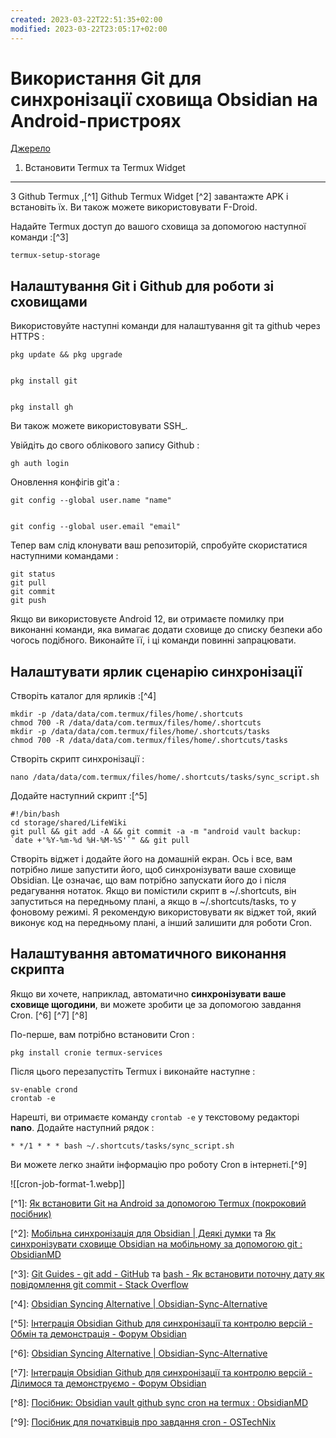 ```yaml
---
created: 2023-03-22T22:51:35+02:00
modified: 2023-03-22T23:05:17+02:00
---
```


# Використання Git для синхронізації сховища Obsidian на Android-пристроях

[Джерело](https://forum.obsidian.md/c/share-showcase/9) 


1. Встановити Termux та Termux Widget
-----------------------------------------------------------------------

З Github Termux ,\[^1\] Github Termux Widget \[^2\] завантажте APK і встановіть їх. Ви також можете використовувати F-Droid.

Надайте Termux доступ до вашого сховища за допомогою наступної команди :\[^3\]

    termux-setup-storage
    

[](#setup-git-and-github-for-manipulating-repositories-2)Налаштування Git і Github для роботи зі сховищами
-----------------------------------------------------------------------------------------------------------

Використовуйте наступні команди для налаштування git та github через HTTPS :

    pkg update && pkg upgrade
    

    pkg install git
    

    pkg install gh
    

Ви також можете використовувати SSH_.

Увійдіть до свого облікового запису Github :

    gh auth login
    

Оновлення конфігів git'а :

    git config --global user.name "name"
    

    git config --global user.email "email"
    

Тепер вам слід клонувати ваш репозиторій, спробуйте скористатися наступними командами :

    git status
    git pull
    git commit
    git push
    

Якщо ви використовуєте Android 12, ви отримаєте помилку при виконанні команди, яка вимагає додати сховище до списку безпеки або чогось подібного. Виконайте її, і ці команди повинні запрацювати.

[](#setup-the-sync-script-shortcut-3)Налаштувати ярлик сценарію синхронізації
-------------------------------------------------------------------

Створіть каталог для ярликів :\[^4\]

    mkdir -p /data/data/com.termux/files/home/.shortcuts
    chmod 700 -R /data/data/com.termux/files/home/.shortcuts
    mkdir -p /data/data/com.termux/files/home/.shortcuts/tasks
    chmod 700 -R /data/data/com.termux/files/home/.shortcuts/tasks
    

Створіть скрипт синхронізації :

    nano /data/data/com.termux/files/home/.shortcuts/tasks/sync_script.sh
    

Додайте наступний скрипт :\[^5\]

    #!/bin/bash
    cd storage/shared/LifeWiki
    git pull && git add -A && git commit -a -m "android vault backup: `date +'%Y-%m-%d %H-%M-%S'`" && git pull
    

Створіть віджет і додайте його на домашній екран. Ось і все, вам потрібно лише запустити його, щоб синхронізувати ваше сховище Obsidian. Це означає, що вам потрібно запускати його до і після редагування нотаток. Якщо ви помістили скрипт в ~/.shortcuts, він запуститься на передньому плані, а якщо в ~/.shortcuts/tasks, то у фоновому режимі. Я рекомендую використовувати як віджет той, який виконує код на передньому плані, а інший залишити для роботи Cron.

[](#setting-up-an-automatic-execution-of-the-script-4)Налаштування автоматичного виконання скрипта
-----------------------------------------------------------------------------------------------------

Якщо ви хочете, наприклад, автоматично **синхронізувати ваше сховище щогодини**, ви можете зробити це за допомогою завдання Cron. \[^6\] \[^7\] \[^8\]

По-перше, вам потрібно встановити Cron :

    pkg install cronie termux-services
    

Після цього перезапустіть Termux і виконайте наступне :

    sv-enable crond
    crontab -e
    

Нарешті, ви отримаєте команду `crontab -e` у текстовому редакторі **nano**. Додайте наступний рядок :

    * */1 * * * bash ~/.shortcuts/tasks/sync_script.sh
    

Ви можете легко знайти інформацію про роботу Cron в інтернеті.\[^9\]

!\[\[cron-job-format-1.webp\]\]

\[^1\]: [Як встановити Git на Android за допомогою Termux (покроковий посібник)](https://www.techrepublic.com/article/how-to-install-git-on-android/)

\[^2\]: [Мобільна синхронізація для Obsidian | Деякі думки](https://werzum.github.io/tech/2022/02/13/Obsidian-Mobile-Sync.html) та [Як синхронізувати сховище Obsidian на мобільному за допомогою git : ObsidianMD](https://www.reddit.com/r/ObsidianMD/comments/v6otbu/how_to_sync_your_obsidian_vault_on_mobile_using/)

\[^3\]: [Git Guides - git add - GitHub](https://github.com/git-guides/git-add) та [bash - Як встановити поточну дату як повідомлення git commit - Stack Overflow](https://stackoverflow.com/questions/4654437/how-to-set-current-date-as-git-commit-message)

\[^4\]: [Obsidian Syncing Alternative | Obsidian-Sync-Alternative](https://pulinagrawal.github.io/Obsidian-Sync-Alternative/)

\[^5\]: [Інтеграція Obsidian Github для синхронізації та контролю версій - Обмін та демонстрація - Форум Obsidian](https://forum.obsidian.md/t/obsidian-github-integration-for-sync-and-version-control/6369)

\[^6\]: [Obsidian Syncing Alternative | Obsidian-Sync-Alternative](https://pulinagrawal.github.io/Obsidian-Sync-Alternative/)

\[^7\]: [Інтеграція Obsidian Github для синхронізації та контролю версій - Ділимося та демонструємо - Форум Obsidian](https://forum.obsidian.md/t/obsidian-github-integration-for-sync-and-version-control/6369)

\[^8\]: [Посібник: Obsidian vault github sync cron на termux : ObsidianMD](https://www.reddit.com/r/ObsidianMD/comments/qep4gn/guide_obsidian_vault_github_sync_cron_on_termux/)

\[^9\]: [Посібник для початківців про завдання cron - OSTechNix](https://ostechnix.com/a-beginners-guide-to-cron-jobs/)
